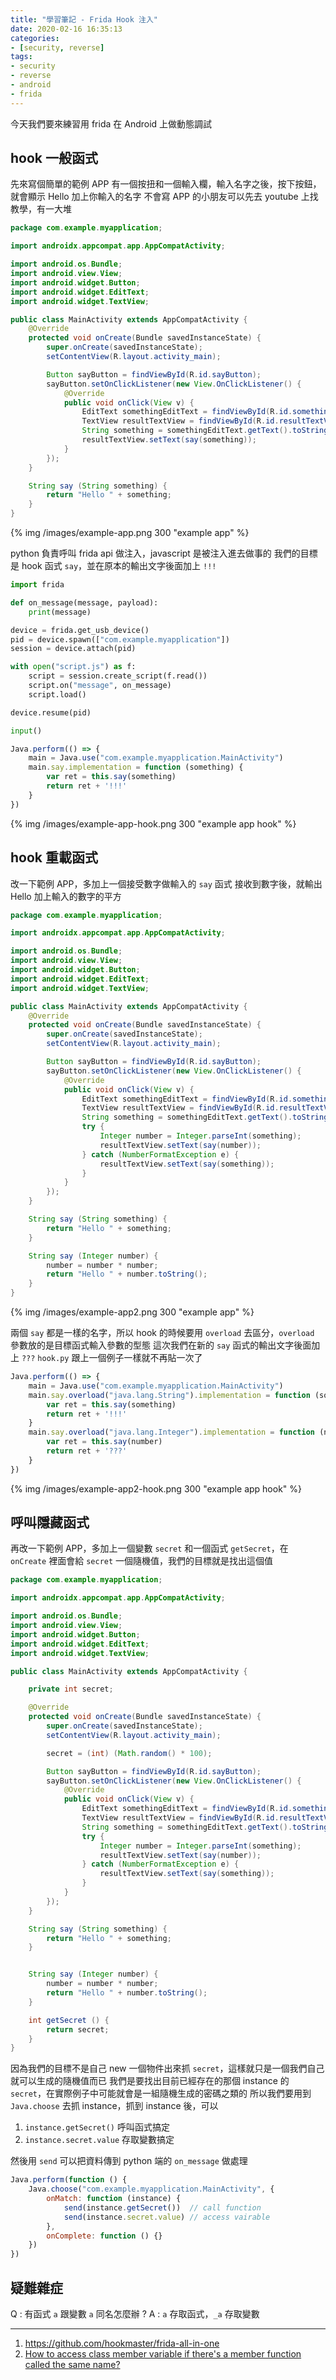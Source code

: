 ```yaml
---
title: "學習筆記 - Frida Hook 注入"
date: 2020-02-16 16:35:13
categories:
- [security, reverse]
tags:
- security
- reverse
- android
- frida
---
```


今天我們要來練習用 frida 在 Android 上做動態調試

## hook 一般函式

先來寫個簡單的範例 APP
有一個按扭和一個輸入欄，輸入名字之後，按下按鈕，就會顯示 Hello 加上你輸入的名字
不會寫 APP 的小朋友可以先去 youtube 上找教學，有一大堆

```java MainActivity.java
package com.example.myapplication;

import androidx.appcompat.app.AppCompatActivity;

import android.os.Bundle;
import android.view.View;
import android.widget.Button;
import android.widget.EditText;
import android.widget.TextView;

public class MainActivity extends AppCompatActivity {
    @Override
    protected void onCreate(Bundle savedInstanceState) {
        super.onCreate(savedInstanceState);
        setContentView(R.layout.activity_main);

        Button sayButton = findViewById(R.id.sayButton);
        sayButton.setOnClickListener(new View.OnClickListener() {
            @Override
            public void onClick(View v) {
                EditText somethingEditText = findViewById(R.id.somethingEditText);
                TextView resultTextView = findViewById(R.id.resultTextView);
                String something = somethingEditText.getText().toString();
                resultTextView.setText(say(something));
            }
        });
    }

    String say (String something) {
        return "Hello " + something;
    }
}
```

{% img /images/example-app.png 300 "example app" %}

python 負責呼叫 frida api 做注入，javascript 是被注入進去做事的
我們的目標是 hook 函式 `say`，並在原本的輸出文字後面加上 `!!!`

```python hook.py
import frida

def on_message(message, payload):
    print(message)

device = frida.get_usb_device()
pid = device.spawn(["com.example.myapplication"])
session = device.attach(pid)

with open("script.js") as f:
    script = session.create_script(f.read())
    script.on("message", on_message)
    script.load()

device.resume(pid)

input()
```

```javascript script.js
Java.perform(() => {
    main = Java.use("com.example.myapplication.MainActivity")
    main.say.implementation = function (something) {
        var ret = this.say(something)
        return ret + '!!!'
    }
})
```

{% img /images/example-app-hook.png 300 "example app hook" %}

## hook 重載函式

改一下範例 APP，多加上一個接受數字做輸入的 `say` 函式
接收到數字後，就輸出 Hello 加上輸入的數字的平方

```java MainActivity.java
package com.example.myapplication;

import androidx.appcompat.app.AppCompatActivity;

import android.os.Bundle;
import android.view.View;
import android.widget.Button;
import android.widget.EditText;
import android.widget.TextView;

public class MainActivity extends AppCompatActivity {
    @Override
    protected void onCreate(Bundle savedInstanceState) {
        super.onCreate(savedInstanceState);
        setContentView(R.layout.activity_main);

        Button sayButton = findViewById(R.id.sayButton);
        sayButton.setOnClickListener(new View.OnClickListener() {
            @Override
            public void onClick(View v) {
                EditText somethingEditText = findViewById(R.id.somethingEditText);
                TextView resultTextView = findViewById(R.id.resultTextView);
                String something = somethingEditText.getText().toString();
                try {
                    Integer number = Integer.parseInt(something);
                    resultTextView.setText(say(number));
                } catch (NumberFormatException e) {
                    resultTextView.setText(say(something));
                }
            }
        });
    }

    String say (String something) {
        return "Hello " + something;
    }

    String say (Integer number) {
        number = number * number;
        return "Hello " + number.toString();
    }
}
```

{% img /images/example-app2.png 300 "example app" %}

兩個 `say` 都是一樣的名字，所以 hook 的時候要用 `overload` 去區分，`overload` 參數放的是目標函式輸入參數的型態
這次我們在新的 `say` 函式的輸出文字後面加上 `???`
`hook.py` 跟上一個例子一樣就不再貼一次了

```javascript script.js
Java.perform(() => {
    main = Java.use("com.example.myapplication.MainActivity")
    main.say.overload("java.lang.String").implementation = function (something) {
        var ret = this.say(something)
        return ret + '!!!'
    }
    main.say.overload("java.lang.Integer").implementation = function (number) {
        var ret = this.say(number)
        return ret + '???'
    }
})
```

{% img /images/example-app2-hook.png 300 "example app hook" %}

## 呼叫隱藏函式

再改一下範例 APP，多加上一個變數 `secret` 和一個函式 `getSecret`，在 `onCreate` 裡面會給 `secret` 一個隨機值，我們的目標就是找出這個值

```java MainActivity.java
package com.example.myapplication;

import androidx.appcompat.app.AppCompatActivity;

import android.os.Bundle;
import android.view.View;
import android.widget.Button;
import android.widget.EditText;
import android.widget.TextView;

public class MainActivity extends AppCompatActivity {

    private int secret;

    @Override
    protected void onCreate(Bundle savedInstanceState) {
        super.onCreate(savedInstanceState);
        setContentView(R.layout.activity_main);

        secret = (int) (Math.random() * 100);

        Button sayButton = findViewById(R.id.sayButton);
        sayButton.setOnClickListener(new View.OnClickListener() {
            @Override
            public void onClick(View v) {
                EditText somethingEditText = findViewById(R.id.somethingEditText);
                TextView resultTextView = findViewById(R.id.resultTextView);
                String something = somethingEditText.getText().toString();
                try {
                    Integer number = Integer.parseInt(something);
                    resultTextView.setText(say(number));
                } catch (NumberFormatException e) {
                    resultTextView.setText(say(something));
                }
            }
        });
    }

    String say (String something) {
        return "Hello " + something;
    }


    String say (Integer number) {
        number = number * number;
        return "Hello " + number.toString();
    }

    int getSecret () {
        return secret;
    }
}
```

因為我們的目標不是自己 new 一個物件出來抓 `secret`，這樣就只是一個我們自己就可以生成的隨機值而已
我們是要找出目前已經存在的那個 instance 的 `secret`，在實際例子中可能就會是一組隨機生成的密碼之類的
所以我們要用到 `Java.choose` 去抓 instance，抓到 instance 後，可以

1. `instance.getSecret()` 呼叫函式搞定
2. `instance.secret.value` 存取變數搞定

然後用 `send` 可以把資料傳到 python 端的 `on_message` 做處理

```javascript script.js
Java.perform(function () {
    Java.choose("com.example.myapplication.MainActivity", {
        onMatch: function (instance) {
            send(instance.getSecret())  // call function
            send(instance.secret.value) // access vairable
        },
        onComplete: function () {}
    }) 
})
```

## 疑難雜症

Q : 有函式 `a` 跟變數 `a` 同名怎麼辦 ?
A : `a` 存取函式，`_a` 存取變數

---

1. https://github.com/hookmaster/frida-all-in-one
2. [How to access class member variable if there's a member function called the same name?](https://github.com/frida/frida/issues/833)